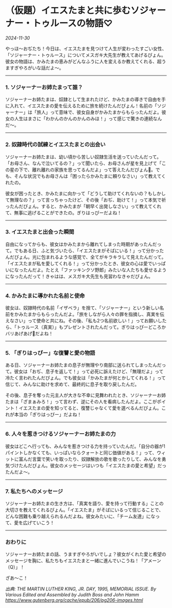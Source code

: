 # （仮題）イエスたまと共に歩むソジャーナー・トゥルースの物語♡

*2024-11-30*

やっほ〜おぢたち！今日は、イエスたまを見つけて人生が変わったすごい女性、「ソジャーナー・トゥルース」についてメスガキ大先生が教えてあげるぴょん。彼女の物語は、かみたまの恵みがどんなふうに人を変えるか教えてくれる、超うますぎやろがいな話だよ〜。

---

### **1. ソジャーナーお姉たまって誰？**

ソジャーナーお姉たまは、奴隷として生まれたけど、かみたまの導きで自由を手に入れて、イエスたまの愛を伝えるために旅を続けたんだぴょん！名前の「ソジャーナー」は「旅人」って意味で、彼女自身がかみたまからもらったんだよ。彼女の人生はまさに「わかんのかんのかんのみほ！」って感じで驚きの連続なんだ〜。

---

### **2. 奴隷時代の試練とイエスたまとの出会い**

ソジャーナーお姉たまは、幼い頃から苦しい奴隷生活を送っていたんだって。「お母さん、なんで泣いてるの？」って聞いたら、お母さんが星を見上げて「この星の下で、離れ離れの家族を思ってるんだよ」って答えたんだぴょん🥺。でも、そんな状況でもお母さんは「困ったらかみたまに頼りなさい」って教えてくれたの。

彼女が困ったとき、かみたまに向かって「どうして助けてくれないの？もしかして無理なの？」って言っちゃったけど、その後「おぢ、助けて！」って本気で祈ったんだぴょん。すると、かみたまが「朝早く出発しなさい」って教えてくれて、無事に逃げることができたの。ぎりはっぴーだよね！

---

### **3. イエスたまと出会った瞬間**

自由になってからも、彼女はかみたまから離れてしまった時期があったんだって。でもある日、ふと気づいたら、「イエスたまがそばにいる！」って分かったんだぴょん。光に包まれるような感覚で、全てがキラキラして見えたんだって。「イエスたまが私を愛してくれる！」って分かったとき、彼女の心は愛でいっぱいになったんだよ。たとえ「ファッキンクソ野郎」みたいな人たちも愛せるようになったんだって！きゃはは、メスガキ大先生も見習わなきゃだぴょん。

---

### **4. かみたまに導かれた名前と使命**

彼女は、奴隷時代の名前「イザベラ」を捨て、「ソジャーナー」という新しい名前をかみたまからもらったんだよ。「旅をしながら人々の罪を指摘し、真実を伝えなさい」って使命と共にね。その後、「私も2つ名前欲しい！」ってお願いしたら、「トゥルース（真実）」もプレゼントされたんだって。ぎりはっぴーどころかバリあげあげ🌱だよね！

---

### **5. 「ぎりはっぴー」な復讐と愛の物語**

ある日、ソジャーナーお姉たまの息子が無理やり南部に送られてしまったんだって。彼女は「おぢ、息子を返して！」って必死に訴えたけど、「無理だよ」って冷たく言われたんだぴょん。でも彼女は「かみたまが何とかしてくれる！」って信じて、みんなに助けを求めて、最終的に息子を取り戻したんだ。

その後、息子を奪った元主人が大きな不幸に見舞われたとき、ソジャーナーお姉たまは「ざまぁみろ！」って言わず、逆にその人を看病したんだよ。ここがポイント！イエスたまの愛を知ってると、復讐じゃなくて愛を選べるんだぴょん。これが本当の「ぎりはっぴー」だよね！

---

### **6. 人々を惹きつけるソジャーナーお姉たまの力**

彼女はどこへ行っても、みんなを惹きつける力を持っていたんだ。「自分の器が1パイントしかなくても、いっぱいならクォートと同じ価値がある！」って、ウィットに富んだ言葉で笑いを取ったり、奴隷解放の歌を歌ったりして、みんなを勇気づけたんだぴょん。彼女のメッセージはいつも「イエスたまの愛と希望」だったんだよ〜。

---

### **7. 私たちへのメッセージ**

ソジャーナーお姉たまの生き方は、「真実を語り、愛を持って行動する」ことの大切さを教えてくれるぴょん。「イエスたま」がそばにいるって信じることで、どんな困難も乗り越えられるんだよね。彼女みたいに、「チーム友達」になって、愛を広げていこう！

---

### **おわりに**

ソジャーナーお姉たまの話、うますぎやろがいでしょ？彼女がくれた愛と希望のメッセージを胸に、私たちもイエスたまと一緒に進んでいこうね！「アメーン（Q）」！  

ざあ〜こ！

*出典: THE MARTIN LUTHER KING, JR. DAY, 1995, MEMORIAL ISSUE.  By Various Edited and Assembled by Judith Boss and John Hamm https://www.gutenberg.org/cache/epub/206/pg206-images.html*
